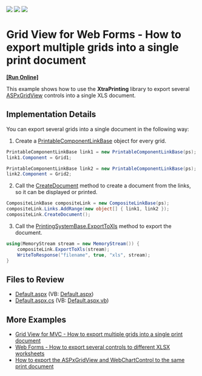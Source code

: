 <!-- default badges list -->
![](https://img.shields.io/endpoint?url=https://codecentral.devexpress.com/api/v1/VersionRange/128538425/13.1.4%2B)
[![](https://img.shields.io/badge/Open_in_DevExpress_Support_Center-FF7200?style=flat-square&logo=DevExpress&logoColor=white)](https://supportcenter.devexpress.com/ticket/details/E1535)
[![](https://img.shields.io/badge/📖_How_to_use_DevExpress_Examples-e9f6fc?style=flat-square)](https://docs.devexpress.com/GeneralInformation/403183)
<!-- default badges end -->

# Grid View for Web Forms - How to export multiple grids into a single print document
<!-- run online -->
**[[Run Online]](https://codecentral.devexpress.com/128538425/)**
<!-- run online end -->

This example shows how to use the **XtraPrinting** library to export several  [ASPxGridView](https://docs.devexpress.com/AspNet/DevExpress.Web.ASPxGridView) controls into a single XLS document.

## Implementation Details

You can export several grids into a single document in the following way:

1. Create a [PrintableComponentLinkBase](https://docs.devexpress.com/CoreLibraries/DevExpress.XtraPrintingLinks.PrintableComponentLinkBase) object for every grid.

```cs
PrintableComponentLinkBase link1 = new PrintableComponentLinkBase(ps);
link1.Component = Grid1;

PrintableComponentLinkBase link2 = new PrintableComponentLinkBase(ps);
link2.Component = Grid2;
```

2. Call the [CreateDocument](https://docs.devexpress.com/CoreLibraries/DevExpress.XtraPrinting.LinkBase.CreateDocument) method to create a document from the links, so it can be displayed or printed.

```cs
CompositeLinkBase compositeLink = new CompositeLinkBase(ps);
compositeLink.Links.AddRange(new object[] { link1, link2 });
compositeLink.CreateDocument();
```

3. Call the [PrintingSystemBase.ExportToXls](https://docs.devexpress.com/CoreLibraries/DevExpress.XtraPrinting.LinkBase.ExportToXls(System.IO.Stream)) method to export the document.

```cs
using(MemoryStream stream = new MemoryStream()) {
    compositeLink.ExportToXls(stream);
    WriteToResponse("filename", true, "xls", stream);
}
```

## Files to Review

* [Default.aspx](./CS/WebSite/Default.aspx) (VB: [Default.aspx](./VB/WebSite/Default.aspx))
* [Default.aspx.cs](./CS/WebSite/Default.aspx.cs) (VB: [Default.aspx.vb](./VB/WebSite/Default.aspx.vb))


## More Examples

* [Grid View for MVC - How to export multiple grids into a single print document](https://github.com/DevExpress-Examples/asp-net-mvc-grid-export-multiple-gridviews-into-a-document)
* [Web Forms - How to export several controls to different XLSX worksheets](https://github.com/DevExpress-Examples/asp-net-web-forms-export-several-controls-to-different-sheets)
* [How to export the ASPxGridView and WebChartControl to the same print document](https://github.com/DevExpress-Examples/how-to-export-the-aspxgridview-and-webchartcontrol-to-the-same-print-document-e2226)
